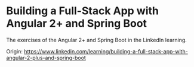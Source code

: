 # Building a Full-Stack App with Angular 2+ and Spring Boot
The exercises of the Angular 2+ and Spring Boot in the LinkedIn learning.

Origin: https://www.linkedin.com/learning/building-a-full-stack-app-with-angular-2-plus-and-spring-boot
